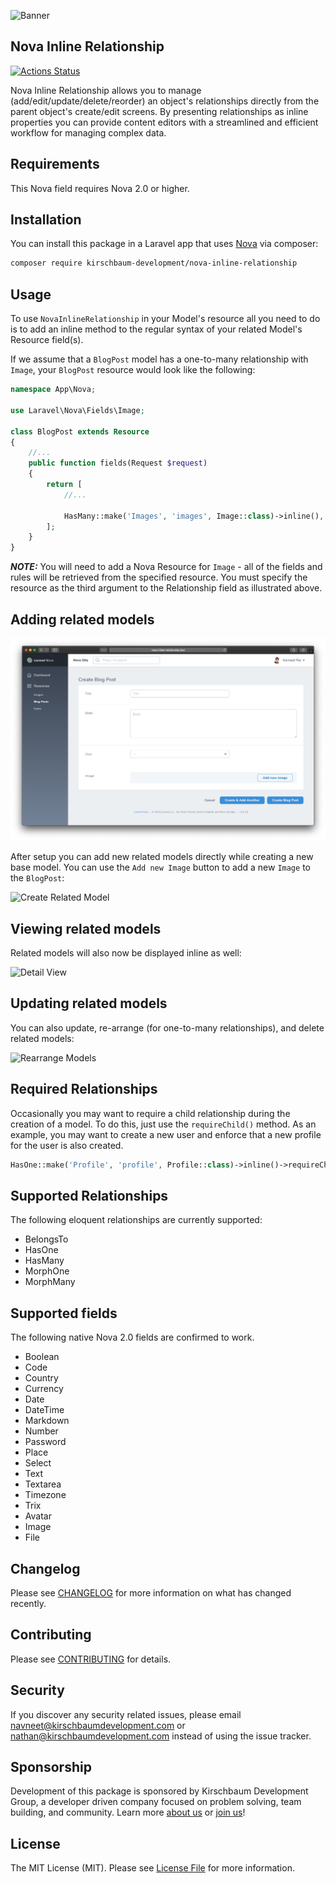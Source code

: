![Banner](https://raw.githubusercontent.com/kirschbaum-development/nova-inline-relationship/master/resources/imgs/banner.png "Banner")

## Nova Inline Relationship

[![Actions Status](https://github.com/kirschbaum-development/nova-inline-relationship/workflows/CI/badge.svg)](https://github.com/kirschbaum-development/nova-inline-relationship/actions)

Nova Inline Relationship allows you to manage (add/edit/update/delete/reorder) an object's relationships directly from the parent object's create/edit screens. By presenting relationships as inline properties you can provide content editors with a streamlined and efficient workflow for managing complex data.

## Requirements

This Nova field requires Nova 2.0 or higher.

## Installation

You can install this package in a Laravel app that uses [Nova](https://nova.laravel.com) via composer:

```bash
composer require kirschbaum-development/nova-inline-relationship
```

## Usage

To use `NovaInlineRelationship` in your Model's resource all you need to do is to add an inline method to the regular syntax of your related Model's Resource field(s).

If we assume that a `BlogPost` model has a one-to-many relationship with `Image`, your `BlogPost` resource would look like the following:

```php
namespace App\Nova;

use Laravel\Nova\Fields\Image;

class BlogPost extends Resource
{
    //...
    public function fields(Request $request)
    {
        return [
            //...

            HasMany::make('Images', 'images', Image::class)->inline(),
        ];
    }
}
```
**_NOTE:_** You will need to add a Nova Resource for `Image` - all of the fields and rules will be retrieved from the specified resource. You must specify the resource as the third argument to the Relationship field as illustrated above.

## Adding related models

![Create View](screenshots/CreateView.png "Create View")

After setup you can add new related models directly while creating a new base model. You can use the `Add new Image` button to add a new `Image` to the `BlogPost`:

![Create Related Model](https://raw.githubusercontent.com/kirschbaum-development/nova-inline-relationship/master/screenshots/CreateViewExpanded.png "Create Related Model")

## Viewing related models

Related models will also now be displayed inline as well:

![Detail View](https://raw.githubusercontent.com/kirschbaum-development/nova-inline-relationship/master/screenshots/DetailView.png "Detail View")

## Updating related models

You can also update, re-arrange (for one-to-many relationships), and delete related models:

![Rearrange Models](https://raw.githubusercontent.com/kirschbaum-development/nova-inline-relationship/master/screenshots/UpdateView.png "Rearrange Models")

## Required Relationships

Occasionally you may want to require a child relationship during the creation of a model. To do this, just use the `requireChild()` method. As an example, you may want to create a new user and enforce that a new profile for the user is also created.

```php
HasOne::make('Profile', 'profile', Profile::class)->inline()->requireChild(),
```

## Supported Relationships

The following eloquent relationships are currently supported:

- BelongsTo
- HasOne
- HasMany
- MorphOne
- MorphMany

## Supported fields

The following native Nova 2.0 fields are confirmed to work.

- Boolean
- Code
- Country
- Currency
- Date
- DateTime
- Markdown
- Number
- Password
- Place
- Select
- Text
- Textarea
- Timezone
- Trix
- Avatar
- Image
- File

## Changelog

Please see [CHANGELOG](CHANGELOG.md) for more information on what has changed recently.

## Contributing

Please see [CONTRIBUTING](CONTRIBUTING.md) for details.

## Security

If you discover any security related issues, please email navneet@kirschbaumdevelopment.com or nathan@kirschbaumdevelopment.com instead of using the issue tracker.

## Sponsorship

Development of this package is sponsored by Kirschbaum Development Group, a developer driven company focused on problem solving, team building, and community. Learn more [about us](https://kirschbaumdevelopment.com) or [join us](https://careers.kirschbaumdevelopment.com)!

## License

The MIT License (MIT). Please see [License File](LICENSE.md) for more information.
